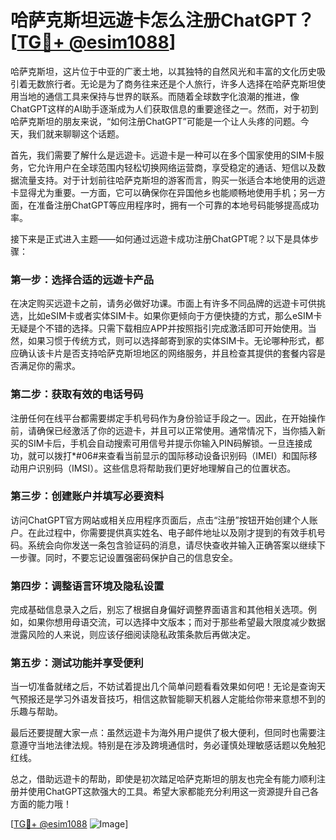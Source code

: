 # 哈萨克斯坦远遊卡怎么注册ChatGPT？[[TG💪+ @esim1088](https://t.me/s/esim1088)]

哈萨克斯坦，这片位于中亚的广袤土地，以其独特的自然风光和丰富的文化历史吸引着无数旅行者。无论是为了商务往来还是个人旅行，许多人选择在哈萨克斯坦使用当地的通信工具来保持与世界的联系。而随着全球数字化浪潮的推进，像ChatGPT这样的AI助手逐渐成为人们获取信息的重要途径之一。然而，对于初到哈萨克斯坦的朋友来说，“如何注册ChatGPT”可能是一个让人头疼的问题。今天，我们就来聊聊这个话题。

首先，我们需要了解什么是远遊卡。远遊卡是一种可以在多个国家使用的SIM卡服务，它允许用户在全球范围内轻松切换网络运营商，享受稳定的通话、短信以及数据流量支持。对于计划前往哈萨克斯坦的游客而言，购买一张适合本地使用的远遊卡显得尤为重要。一方面，它可以确保你在异国他乡也能顺畅地使用手机；另一方面，在准备注册ChatGPT等应用程序时，拥有一个可靠的本地号码能够提高成功率。

接下来是正式进入主题——如何通过远遊卡成功注册ChatGPT呢？以下是具体步骤：

### 第一步：选择合适的远遊卡产品
在决定购买远遊卡之前，请务必做好功课。市面上有许多不同品牌的远遊卡可供挑选，比如eSIM卡或者实体SIM卡。如果你更倾向于方便快捷的方式，那么eSIM卡无疑是个不错的选择。只需下载相应APP并按照指引完成激活即可开始使用。当然，如果习惯于传统方式，则可以选择邮寄到家的实体SIM卡。无论哪种形式，都应确认该卡片是否支持哈萨克斯坦地区的网络服务，并且检查其提供的套餐内容是否满足你的需求。

### 第二步：获取有效的电话号码
注册任何在线平台都需要绑定手机号码作为身份验证手段之一。因此，在开始操作前，请确保已经激活了你的远遊卡，并且可以正常使用。通常情况下，当你插入新买的SIM卡后，手机会自动搜索可用信号并提示你输入PIN码解锁。一旦连接成功，就可以拨打*#06#来查看当前显示的国际移动设备识别码（IMEI）和国际移动用户识别码（IMSI）。这些信息将帮助我们更好地理解自己的位置状态。

### 第三步：创建账户并填写必要资料
访问ChatGPT官方网站或相关应用程序页面后，点击“注册”按钮开始创建个人账户。在此过程中，你需要提供真实姓名、电子邮件地址以及刚才提到的有效手机号码。系统会向你发送一条包含验证码的消息，请尽快查收并输入正确答案以继续下一步骤。同时，不要忘记设置强密码保护自己的信息安全。

### 第四步：调整语言环境及隐私设置
完成基础信息录入之后，别忘了根据自身偏好调整界面语言和其他相关选项。例如，如果你想用母语交流，可以选择中文版本；而对于那些希望最大限度减少数据泄露风险的人来说，则应该仔细阅读隐私政策条款后再做决定。

### 第五步：测试功能并享受便利
当一切准备就绪之后，不妨试着提出几个简单问题看看效果如何吧！无论是查询天气预报还是学习外语发音技巧，相信这款智能聊天机器人定能给你带来意想不到的乐趣与帮助。

最后还要提醒大家一点：虽然远遊卡为海外用户提供了极大便利，但同时也需要注意遵守当地法律法规。特别是在涉及跨境通信时，务必谨慎处理敏感话题以免触犯红线。

总之，借助远遊卡的帮助，即使是初次踏足哈萨克斯坦的朋友也完全有能力顺利注册并使用ChatGPT这款强大的工具。希望大家都能充分利用这一资源提升自己各方面的能力哦！

[[TG💪+ @esim1088](https://t.me/s/esim1088) ![Image](https://i.postimg.cc/4NQfJmqS/Snipaste-2025-05-13-00-14-12.png)]